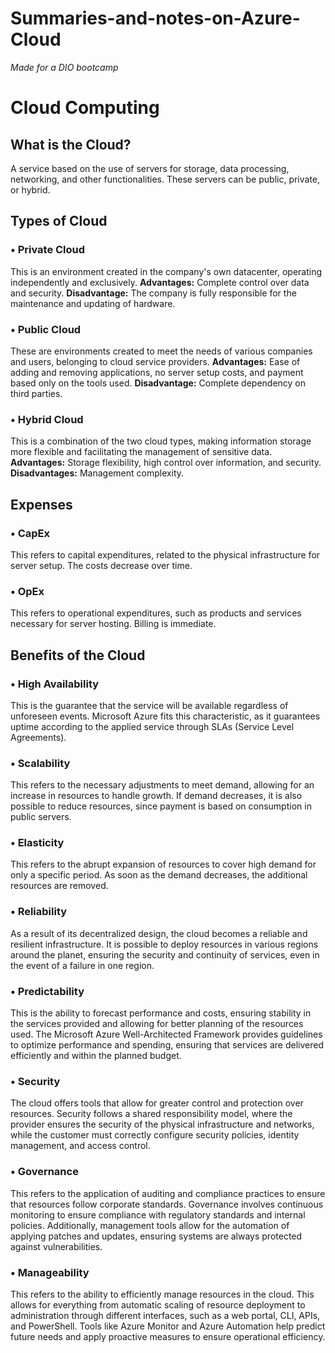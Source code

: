 # Summaries-and-notes-on-Azure-Cloud
*Made for a DIO bootcamp*

# Cloud Computing

## What is the Cloud?
A service based on the use of servers for storage, data processing, networking, and other functionalities. These servers can be public, private, or hybrid.

## Types of Cloud
### • Private Cloud
This is an environment created in the company's own datacenter, operating independently and exclusively.
**Advantages:** Complete control over data and security.
**Disadvantage:** The company is fully responsible for the maintenance and updating of hardware.

### • Public Cloud
These are environments created to meet the needs of various companies and users, belonging to cloud service providers.
**Advantages:** Ease of adding and removing applications, no server setup costs, and payment based only on the tools used.
**Disadvantage:** Complete dependency on third parties.

### • Hybrid Cloud
This is a combination of the two cloud types, making information storage more flexible and facilitating the management of sensitive data.
**Advantages:** Storage flexibility, high control over information, and security.
**Disadvantages:** Management complexity.

## Expenses
### • CapEx
This refers to capital expenditures, related to the physical infrastructure for server setup. The costs decrease over time.

### • OpEx
This refers to operational expenditures, such as products and services necessary for server hosting. Billing is immediate.

## Benefits of the Cloud
### • High Availability
This is the guarantee that the service will be available regardless of unforeseen events. Microsoft Azure fits this characteristic, as it guarantees uptime according to the applied service through SLAs (Service Level Agreements).

### • Scalability
This refers to the necessary adjustments to meet demand, allowing for an increase in resources to handle growth. If demand decreases, it is also possible to reduce resources, since payment is based on consumption in public servers.

### • Elasticity
This refers to the abrupt expansion of resources to cover high demand for only a specific period. As soon as the demand decreases, the additional resources are removed.

### • Reliability
As a result of its decentralized design, the cloud becomes a reliable and resilient infrastructure. It is possible to deploy resources in various regions around the planet, ensuring the security and continuity of services, even in the event of a failure in one region.

### • Predictability
This is the ability to forecast performance and costs, ensuring stability in the services provided and allowing for better planning of the resources used. The Microsoft Azure Well-Architected Framework provides guidelines to optimize performance and spending, ensuring that services are delivered efficiently and within the planned budget.

### • Security
The cloud offers tools that allow for greater control and protection over resources. Security follows a shared responsibility model, where the provider ensures the security of the physical infrastructure and networks, while the customer must correctly configure security policies, identity management, and access control.

### • Governance
This refers to the application of auditing and compliance practices to ensure that resources follow corporate standards. Governance involves continuous monitoring to ensure compliance with regulatory standards and internal policies. Additionally, management tools allow for the automation of applying patches and updates, ensuring systems are always protected against vulnerabilities.

### • Manageability
This refers to the ability to efficiently manage resources in the cloud. This allows for everything from automatic scaling of resource deployment to administration through different interfaces, such as a web portal, CLI, APIs, and PowerShell. Tools like Azure Monitor and Azure Automation help predict future needs and apply proactive measures to ensure operational efficiency.
